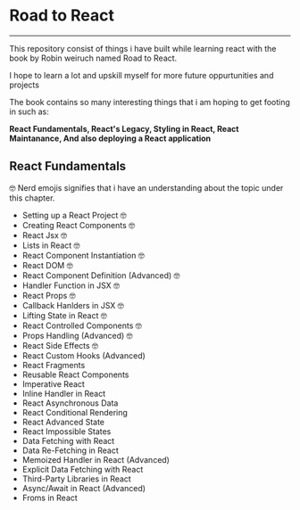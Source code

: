 # Road to React

---

This repository consist of things i have built while learning react with the book by Robin weiruch named Road to React.

I hope to learn a lot and upskill myself for more future oppurtunities and projects

The book contains so many interesting things that i am hoping to get footing in such as:

**React Fundamentals, React's Legacy, Styling in React, React Maintanance, And also deploying a React application**

## React Fundamentals

🤓 Nerd emojis signifies that i have an understanding about the topic under this chapter.

- Setting up a React Project 🤓
- Creating React Components 🤓
- React Jsx 🤓
- Lists in React 🤓
- React Component Instantiation 🤓
- React DOM 🤓
- React Component Definition (Advanced) 🤓
- Handler Function in JSX 🤓
- React Props 🤓
- Callback Hanlders in JSX 🤓
- Lifting State in React 🤓
- React Controlled Components 🤓
- Props Handling (Advanced) 🤓
- React Side Effects 🤓
- React Custom Hooks (Advanced)
- React Fragments
- Reusable React Components
- Imperative React
- Inline Handler in React
- React Asynchronous Data
- React Conditional Rendering
- React Advanced State
- React Impossible States
- Data Fetching with React
- Data Re-Fetching in React
- Memoized Handler in React (Advanced)
- Explicit Data Fetching with React
- Third-Party Libraries in React
- Async/Await in React (Advanced)
- Froms in React
